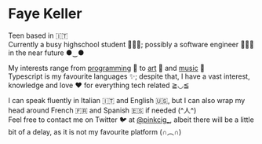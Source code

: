 # Faye Keller
Teen based in 🇮🇹  
Currently a busy highschool student 👩🏻‍🎓; possibly a software engineer 👩🏻‍💻 in the near future ●‿●

My interests range from [programming](https://github.com/pinkcig?tab=repositories) 🔧 to [art](https://www.pinterest.it/fayekllr/) 🎨 and [music](https://open.spotify.com/user/6kn5js3ss582nn47rqugdejqv) 🎵  
Typescript is my favourite languages ✨; despite that, I have a vast interest, knowledge and love ♥ for everything tech related ≧◡≦

I can speak fluently in Italian 🇮🇹 and English 🇺🇸, but I can also wrap my head around French 🇫🇷 and Spanish 🇪🇸 if needed (^人^)  
Feel free to contact me on Twitter 🐦 at [@pinkcig_](https://twitter.com/pinkcig_), albeit there will be a little bit of a delay, as it is not my favourite platform (∩︵∩)
